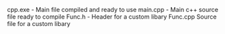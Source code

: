 cpp.exe - Main file compiled and ready to use
main.cpp - Main c++ source file ready to compile
Func.h - Header for a custom libary
Func.cpp Source file for a custom libary
